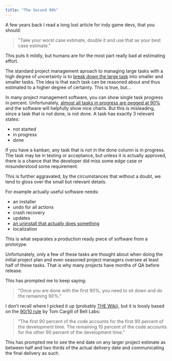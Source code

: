 ```yaml
---
title: "The Second 90%"
---
```


A few years back I read a long lost article for indy game devs, that you
should:

> "Take your worst case estimate, double it and use that as your best
> case estimate."

This puts it mildly, but humans are for the most part really bad at
estimating effort.

The standard project management aproach to managing large tasks with a
high degree of uncertainty is to [break down the large task][1] into
smaller and smaller tasks. The idea is that each task can be reasoned
about and thus estimated to a higher degree of certainty. This is true,
but...

In many project management software, you can show single task progress
in percent. Unfortunately, [almost all tasks in progress are pegged at
90%][2] and the software will helpfully show nice charts. But this is
misleading, since a task that is not done, is not done. A task has
exactly 3 relevant states:

* not started
* in progress
* done

<!--more-->

If you have a kanban, any task that is not in the done column is in
progress. The task may be in testing or acceptance, but unless it is
actually approved, there is a chance that the developer did miss some
edge case or misunderstood some requirement.

This is further aggravated, by the circumstances that without a doubt,
we tend to gloss over the small but relevant details.

For example actually useful software needs:

* an installer
* undo for all actions
* crash recovery
* updates
* [an uninstall that actually does something][5]
* localization

This is what separates a production ready piece of software from a
prototype.

Unfortunately, only a few of these tasks are thought about when doing
the initial project plan and even seasoned project managers oversee at
least half of these tasks. That is why many projects have months of QA
before release.

This has prompted me to keep saying:

> "Once you are done with the first 90%, you need to sit down and do the
> remaining 90%."

I don't recall where I picked it up (probably [THE Wiki][3]), but it is
loosly based on the [90/10 rule][4] by Tom Cargill of Bell Labs:

> "The first 90 percent of the code accounts for the first 90 percent of
> the development time. The remaining 10 percent of the code accounts for
> the other 90 percent of the development time."

This has prompted me to see the end date on any larger project estimate
as between half and two thirds of the actual delivery date and
communicating the final delivery as such.

[1]: https://www.jrothman.com/pragmaticmanager/2008/07/refocusing-90-done-is-not-almost-done/
[2]: http://itsadeliverything.com/90-percent-complete-not-equal-done
[3]: http://wiki.c2.com/
[4]: https://en.wikipedia.org/wiki/Ninety-ninety_rule
[5]: https://support.industry.siemens.com/cs/document/189025/how-do-you-uninstall-step-7-completely-including-all-the-software-packages-?dti=0&lc=en-US
